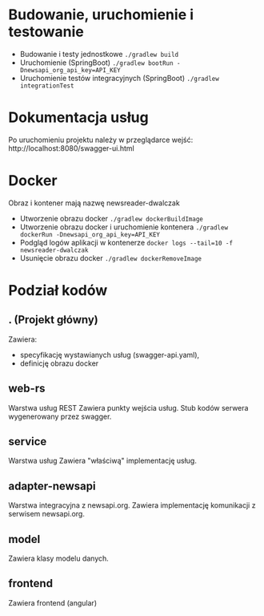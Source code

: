 # Budowanie, uruchomienie i testowanie
* Budowanie i testy jednostkowe
```./gradlew build```
* Uruchomienie (SpringBoot)
```./gradlew bootRun -Dnewsapi_org_api_key=API_KEY```
* Uruchomienie testów integracyjnych (SpringBoot)
```./gradlew integrationTest```

# Dokumentacja usług
Po uruchomieniu projektu należy w przeglądarce wejść:
http://localhost:8080/swagger-ui.html

# Docker
Obraz i kontener mają nazwę newsreader-dwalczak
* Utworzenie obrazu docker
```./gradlew dockerBuildImage```
* Utworzenie obrazu docker i uruchomienie kontenera
```./gradlew dockerRun -Dnewsapi_org_api_key=API_KEY```
* Podgląd logów aplikacji w kontenerze
```docker logs --tail=10 -f newsreader-dwalczak```
* Usunięcie obrazu docker
```./gradlew dockerRemoveImage```

# Podział kodów

## . (Projekt główny)
Zawiera:
* specyfikację wystawianych usług (swagger-api.yaml),
* definicję obrazu docker

## web-rs
Warstwa usług REST
Zawiera punkty wejścia usług.
Stub kodów serwera wygenerowany przez swagger.

## service
Warstwa usług
Zawiera "właściwą" implementację usług.

## adapter-newsapi
Warstwa integracyjna z newsapi.org.
Zawiera implementację komunikacji z serwisem newsapi.org.

## model
Zawiera klasy modelu danych. 

## frontend
Zawiera frontend (angular)